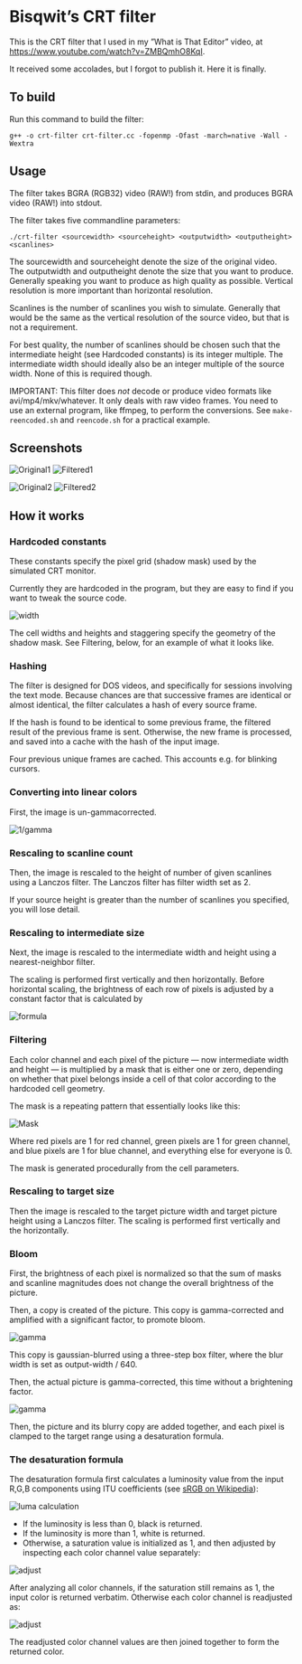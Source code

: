 # Bisqwit’s CRT filter

This is the CRT filter that I used in my ”What is That Editor” video,
at https://www.youtube.com/watch?v=ZMBQmhO8KqI.

It received some accolades, but I forgot to publish it.
Here it is finally.

## To build

Run this command to build the filter:

    g++ -o crt-filter crt-filter.cc -fopenmp -Ofast -march=native -Wall -Wextra

## Usage

The filter takes BGRA (RGB32) video (RAW!) from stdin,
and produces BGRA video (RAW!) into stdout.

The filter takes five commandline parameters:

    ./crt-filter <sourcewidth> <sourceheight> <outputwidth> <outputheight> <scanlines>

The sourcewidth and sourceheight denote the size of the original video.
The outputwidth and outputheight denote the size that you want to produce.
Generally speaking you want to produce as high quality as possible.
Vertical resolution is more important than horizontal resolution.

Scanlines is the number of scanlines you wish to simulate.
Generally that would be the same as the vertical resolution of the source video,
but that is not a requirement.

For best quality, the number of scanlines should be chosen
such that the intermediate height (see Hardcoded constants)
is its integer multiple.
The intermediate width should ideally also be an integer
multiple of the source width. None of this is required though.

IMPORTANT: This filter does *not* decode or produce video formats like avi/mp4/mkv/whatever.
It only deals with raw video frames. You need to use an external program,
like ffmpeg, to perform the conversions.
See `make-reencoded.sh` and `reencode.sh` for a practical example.

## Screenshots

![Original1](img/mpv-shot0001.jpg)
![Filtered1](img/mpv-shot0002.jpg)

![Original2](img/mpv-shot0003.jpg)
![Filtered2](img/mpv-shot0004.jpg)

## How it works

### Hardcoded constants

These constants specify the pixel grid (shadow mask) used by the simulated CRT monitor.

Currently they are hardcoded in the program,
but they are easy to find if you want to tweak the source code.

![width](https://render.githubusercontent.com/render/math?math=\begin{align*}npix_{width}%26=640+%5C%5C+npix_{height}%26=400+%5C%5C+cellwidth_{red}%26=cellwidth_{green}=cellwidth_{blue}=2+%5C%5C+cellblank_{red}%26=cellblank_{green}=1+%5C%5C+cellblank_{blue}%26=2+%5C%5C+cellheight_{vert}%26=5+%5C%5C+cellblank_{vert}%26=1+%5C%5C+cellstagger%26=3+%5C%5C+intermediatewidth%26=npix_{width}\cdot%28cellwidth_{red}%2Bcellblank_{red}%2Bcellheight_{green}%2Bcellblank_{green}%2Bcellwidth_{blue}%2Bcellblank_{blue}%29=6400+%5C%5C+intermediateheight%26=npix_{height}\cdot%28cellheight_{vert}%2Bcellblank_{vert}%29=2400\end{align*})

The cell widths and heights and staggering specify the geometry of the shadow
mask. See Filtering, below, for an example of what it looks like.

### Hashing

The filter is designed for DOS videos, and specifically for sessions
involving the text mode. Because chances are that successive frames are
identical or almost identical, the filter calculates a hash of every source frame.

If the hash is found to be identical to some previous frame,
the filtered result of the previous frame is sent.
Otherwise, the new frame is processed, and saved into a cache with the hash of the input image.

Four previous unique frames are cached. This accounts e.g. for blinking cursors.

### Converting into linear colors

First, the image is un-gammacorrected.

![1/gamma](https://render.githubusercontent.com/render/math?math=value\leftarrow+value^{\gamma^{-1}}\text{ where }\gamma=2\text{ for every color channel }value\text{ in the picture})

### Rescaling to scanline count

Then, the image is rescaled to the height of number of given scanlines using a Lanczos filter.
The Lanczos filter has filter width set as 2.

If your source height is greater than the number of scanlines you specified, you will lose detail.

### Rescaling to intermediate size

Next, the image is rescaled to the intermediate width and height using a nearest-neighbor filter.

The scaling is performed first vertically and then horizontally.
Before horizontal scaling, the brightness of each row of pixels
is adjusted by a constant factor that is calculated by

![formula](https://render.githubusercontent.com/render/math?math=e^{-\frac{%28n-0.5%29^2}{2+c^2}}\text{ where }c=0.3\text{ and }n\text{ is+the+fractional+part+of+the+source+Y+coordinate.})

### Filtering

Each color channel and each pixel of the picture — now intermediate width and height — is multiplied by a mask
that is either one or zero, depending on whether that pixel belongs inside a
cell of that color according to the hardcoded cell geometry.

The mask is a repeating pattern that essentially looks like this:

![Mask](img/mask.png)

Where red pixels are 1 for red channel, green pixels are 1 for green channel, and blue pixels are 1 for blue channel, and everything else for everyone is 0.

The mask is generated procedurally from the cell parameters.

### Rescaling to target size

Then the image is rescaled to the target picture width and target picture height using a Lanczos filter.
The scaling is performed first vertically and the horizontally.

### Bloom

First, the brightness of each pixel is normalized so that the sum of masks
and scanline magnitudes does not change the overall brightness of the picture.

Then, a copy is created of the picture.
This copy is gamma-corrected and amplified with a significant factor, to promote bloom.

![gamma](https://render.githubusercontent.com/render/math?math=value_{copy}=\frac{600}{255}value^\gamma\text{ for every color channel }value\text{ in the picture})

This copy is gaussian-blurred using a three-step box filter,
where the blur width is set as output-width / 640.

Then, the actual picture is gamma-corrected, this time without a brightening factor.

![gamma](https://render.githubusercontent.com/render/math?math=value\leftarrow+value^\gamma\text{ for every color channel }value\text{ in the picture})

Then, the picture and its blurry copy are added together,
and each pixel is clamped to the target range using a desaturation formula.

### The desaturation formula

The desaturation formula first calculates a luminosity value from the input R,G,B
components using ITU coefficients (see [sRGB on Wikipedia](https://en.wikipedia.org/wiki/SRGB)):

![luma calculation](https://render.githubusercontent.com/render/math?math=luma=0.2126\cdot+value_{red}%2B0.7152\cdot+value_{green}%2B0.0722\cdot+value_{blue})

* If the luminosity is less than 0, black is returned.
* If the luminosity is more than 1, white is returned.
* Otherwise, a saturation value is initialized as 1, and then adjusted by inspecting each color channel value separately:

![adjust](https://render.githubusercontent.com/render/math?math=saturation\leftarrow\begin{cases}\min%28saturation,\frac{luma-1}{luma-value_{channel}}%29,+%26+\text{if }value_{channel}\gt+1%5C%5C%0D%0A\min%28saturation,\frac{luma}{luma-value_{channel}}%29,+%26+\text{if }value_{channel}\lt+0%5C%5Csaturation%26\text{otherwise}\end{cases})

After analyzing all color channels,
if the saturation still remains as 1, the input color is returned verbatim.
Otherwise each color channel is readjusted as:

![adjust](https://render.githubusercontent.com/render/math?math=value_{channel}\prime=\min%281,\max%280,%28value_{channel}-luma%29\cdot+saturation%2Bluma%29%29)

The readjusted color channel values are then joined together to form the returned color.
